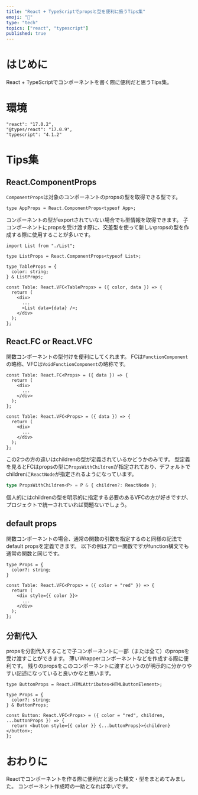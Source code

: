 ```yaml
---
title: "React + TypeScriptでpropsと型を便利に扱うTips集"
emoji: "🤖"
type: "tech"
topics: ["react", "typescript"]
published: true
---
```


# はじめに

React + TypeScriptでコンポーネントを書く際に便利だと思うTips集。

# 環境

```
"react": "17.0.2",
"@types/react": "17.0.9",
"typescript": "4.1.2"
```

# Tips集 

## React.ComponentProps

`ComponentProps`は対象のコンポーネントのpropsの型を取得できる型です。

```tsx
type AppProps = React.ComponentProps<typeof App>;
```

コンポーネントの型がexportされていない場合でも型情報を取得できます。
子コンポーネントにpropsを受け渡す際に、交差型を使って新しいpropsの型を作成する際に使用することが多いです。

```tsx:Table.tsx
import List from "./List";

type ListProps = React.ComponentProps<typeof List>;

type TableProps = {
  color: string;
} & ListProps;

const Table: React.VFC<TableProps> = ({ color, data }) => {
  return (
    <div>
      ...
      <List data={data} />;
    </div>
  );
};
```

## React.FC or React.VFC 

関数コンポーネントの型付けを便利にしてくれます。
FCは`FunctionComponent`の略称、VFCは`VoidFunctionComponent`の略称です。

```tsx:FC.tsx
const Table: React.FC<Props> = ({ data }) => {
  return (
    <div>
      ...
    </div>
  );
};
```

```tsx:VFC.tsx
const Table: React.VFC<Props> = ({ data }) => {
  return (
    <div>
      ...
    </div>
  );
};
```

この2つの方の違いはchildrenの型が定義されているかどうかのみです。
型定義を見るとFCはpropsの型に`PropsWithChildren`が指定されており、デフォルトでchildrenに`ReactNode`が指定されるようになっています。

```ts
type PropsWithChildren<P> = P & { children?: ReactNode };
```

個人的にはchildrenの型を明示的に指定する必要のあるVFCの方が好きですが、プロジェクトで統一されていれば問題ないでしょう。

## default props

関数コンポーネントの場合、通常の関数の引数を指定するのと同様の記法でdefault propsを定義できます。
以下の例はアロー関数ですがfunction構文でも通常の関数と同じです。

```tsx:Table.tsx
type Props = {
  color?: string;
}

const Table: React.VFC<Props> = ({ color = "red" }) => {
  return (
    <div style={{ color }}>
      ...
    </div>
  );
};
```

## 分割代入

propsを分割代入することで子コンポーネントに一部（または全て）のpropsを受け渡すことができます。
薄いWrapperコンポーネントなどを作成する際に便利です。
残りのpropsをこのコンポーネントに渡すというのが明示的に分かりやすい記述になっていると良いかなと思います。

```tsx:Button.tsx
type ButtonProps = React.HTMLAttributes<HTMLButtonElement>;

type Props = {
  color?: string;
} & ButtonProps;

const Button: React.VFC<Props> = ({ color = "red", children, ...buttonProps }) => {
  return <button style={{ color }} {...buttonProps}>{children}</button>;
};
```

# おわりに

Reactでコンポーネントを作る際に便利だと思った構文・型をまとめてみました。
コンポーネント作成時の一助となれば幸いです。
